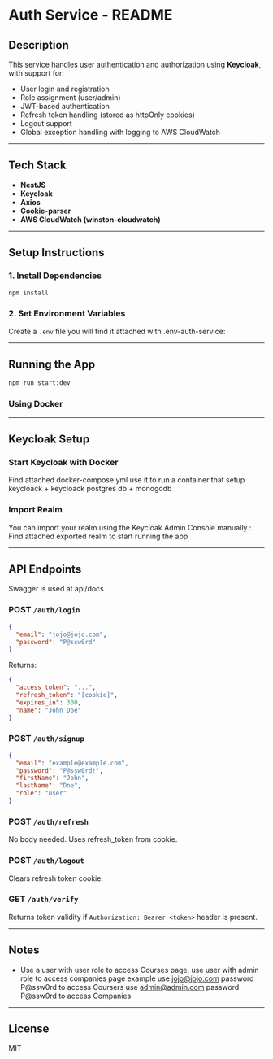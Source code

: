 # Auth Service - README

## Description
This service handles user authentication and authorization using **Keycloak**, with support for:
- User login and registration
- Role assignment (user/admin)
- JWT-based authentication
- Refresh token handling (stored as httpOnly cookies)
- Logout support
- Global exception handling with logging to AWS CloudWatch

---

## Tech Stack
- **NestJS**
- **Keycloak**
- **Axios**
- **Cookie-parser**
- **AWS CloudWatch (winston-cloudwatch)**

---

## Setup Instructions

### 1. Install Dependencies
```bash
npm install
```

### 2. Set Environment Variables
Create a `.env` file you will find it attached with .env-auth-service:

---

## Running the App
```bash
npm run start:dev
```

### Using Docker

---

## Keycloak Setup

### Start Keycloak with Docker
Find attached docker-compose.yml use it to run a container that setup keycloack + keycloack postgres db + monogodb

### Import Realm
You can import your realm using the Keycloak Admin Console manually :
Find attached exported realm to start running the app

---

## API Endpoints

Swagger is used at api/docs 

### POST `/auth/login`
```json
{
  "email": "jojo@jojo.com",
  "password": "P@ssw0rd"
}
```

Returns:
```json
{
  "access_token": "...",
  "refresh_token": "[cookie]",
  "expires_in": 300,
  "name": "John Doe"
}
```

### POST `/auth/signup`
```json
{
  "email": "example@example.com",
  "password": "P@ssw0rd!",
  "firstName": "John",
  "lastName": "Doe",
  "role": "user"
}
```

### POST `/auth/refresh`
No body needed. Uses refresh_token from cookie.

### POST `/auth/logout`
Clears refresh token cookie.

### GET `/auth/verify`
Returns token validity if `Authorization: Bearer <token>` header is present.

---

## Notes
- Use a user with user role  to access Courses page, use user with admin role to access companies page
example use jojo@jojo.com password P@ssw0rd to access Coursers
use admin@admin.com password P@ssw0rd to access Companies
---

## License
MIT
